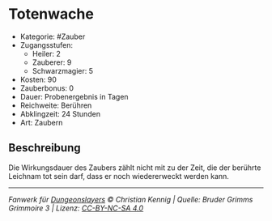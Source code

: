 # Totenwache

- Kategorie: #Zauber
- Zugangsstufen:
  - Heiler: 2
  - Zauberer: 9
  - Schwarzmagier: 5
- Kosten: 90
- Zauberbonus: 0
- Dauer: Probenergebnis in Tagen
- Reichweite: Berühren
- Abklingzeit: 24 Stunden
- Art: Zaubern

## Beschreibung

Die Wirkungsdauer des Zaubers zählt nicht mit zu der Zeit, die der berührte Leichnam tot sein darf, dass er noch wiedererweckt werden kann.

---

_Fanwerk für [Dungeonslayers](https://www.dungeonslayers.net/) © Christian Kennig | Quelle: Bruder Grimms Grimmoire 3 | Lizenz: [CC-BY-NC-SA 4.0](https://creativecommons.org/licenses/by-nc-sa/4.0/deed.de)_
